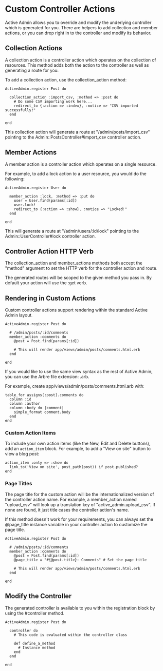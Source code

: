 # Custom Controller Actions

Active Admin allows you to override and modify the underlying controller which
is generated for you. There are helpers to add collection and member actions, or
you can drop right in to the controller and modify its behavior.

## Collection Actions

A collection action is a controller action which operates on the collection of
resources. This method adds both the action to the controller as well as
generating a route for you.

To add a collection action, use the collection_action method:


    ActiveAdmin.register Post do

      collection_action :import_csv, :method => :post do
        # Do some CSV importing work here...
        redirect_to {:action => :index}, :notice => "CSV imported successfully!"
      end

    end

This collection action will generate a route at "/admin/posts/import_csv"
pointing to the Admin::PostsController#import_csv controller action.

## Member Actions

A member action is a controller action which operates on a single resource.

For example, to add a lock action to a user resource, you would do the
following:

    ActiveAdmin.register User do

      member_action :lock, :method => :put do
        user = User.find(params[:id])
        user.lock!
        redirect_to {:action => :show}, :notice => "Locked!"
      end

    end

This will generate a route at "/admin/users/:id/lock" pointing to the
Admin::UserController#lock controller action.

## Controller Action HTTP Verb

The collection_action and member_actions methods both accept the "method"
argument to set the HTTP verb for the controller action and route.

The generated routes will be scoped to the given method you pass in. By default
your action will use the :get verb.

## Rendering in Custom Actions

Custom controller actions support rendering within the standard Active Admin
layout. 

    ActiveAdmin.register Post do

      # /admin/posts/:id/comments
      member_action :comments do
        @post = Post.find(params[:id])

        # This will render app/views/admin/posts/comments.html.erb
      end

    end

If you would like to use the same view syntax as the rest of Active Admin, you
can use the Arbre file extension: .arb.

For example, create app/views/admin/posts/comments.html.arb with:

    table_for assigns[:post].comments do
      column :id
      column :author
      column :body do |comment|
        simple_format comment.body
      end
    end
    
### Custom Action Items

To include your own action items (like the New, Edit and Delete buttons), add an 
`action_item` block. For example, to add a "View on site" button to view a blog
post:

    action_item :only => :show do
      link_to('View on site', post_path(post)) if post.published?
    end

### Page Titles

The page title for the custom action will be the internationalized version of
the controller action name. For example, a member_action named "upload_csv" will
look up a translation key of "active_admin.upload_csv". If none are found, it
just title cases the controller action's name.

If this method doesn't work for your requirements, you can always set the
@page_title instance variable in your controller action to customize the page
title.

    ActiveAdmin.register Post do

      # /admin/posts/:id/comments
      member_action :comments do
        @post = Post.find(params[:id])
        @page_title = "#{@post.title}: Comments" # Set the page title

        # This will render app/views/admin/posts/comments.html.erb
      end

    end

## Modify the Controller

The generated controller is available to you within the registration block by
using the #controller method.

    ActiveAdmin.register Post do

      controller do
        # This code is evaluated within the controller class

        def define_a_method
          # Instance method
        end
      end

    end
